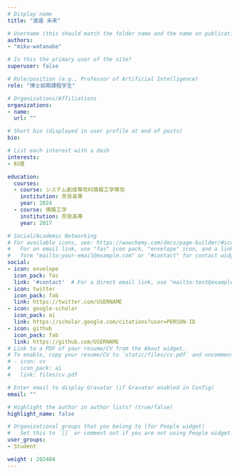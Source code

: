 ```yaml
---
# Display name
title: "渡邉 未来"

# Username (this should match the folder name and the name on publications)
authors:
- "miku-watanabe"

# Is this the primary user of the site?
superuser: false

# Role/position (e.g., Professor of Artificial Intelligence)
role: "博士前期課程学生"

# Organizations/Affiliations
organizations:
- name: 
  url: ""

# Short bio (displayed in user profile at end of posts)
bio: 

# List each interest with a dash
interests:
- 料理

education:
  courses:
  - course: システム創成専攻科情報工学専攻
    institution: 奈良高専
    year: 2024
  - course: 情報工学
    institution: 奈良高専
    year: 2017

# Social/Academic Networking
# For available icons, see: https://wowchemy.com/docs/page-builder/#icons
#   For an email link, use "fas" icon pack, "envelope" icon, and a link in the
#   form "mailto:your-email@example.com" or "#contact" for contact widget.
social:
- icon: envelope
  icon_pack: fas
  link: '#contact'  # For a direct email link, use "mailto:test@example.org".
- icon: twitter
  icon_pack: fab
  link: https://twitter.com/USERNAME
- icon: google-scholar
  icon_pack: ai
  link: https://scholar.google.com/citations?user=PERSON-ID
- icon: github
  icon_pack: fab
  link: https://github.com/USERNAME
# Link to a PDF of your resume/CV from the About widget.
# To enable, copy your resume/CV to `static/files/cv.pdf` and uncomment the lines below.
# - icon: cv
#   icon_pack: ai
#   link: files/cv.pdf

# Enter email to display Gravatar (if Gravatar enabled in Config)
email: ""

# Highlight the author in author lists? (true/false)
highlight_name: false

# Organizational groups that you belong to (for People widget)
#   Set this to `[]` or comment out if you are not using People widget.
user_groups: 
- Student

weight : 202404
---
```

